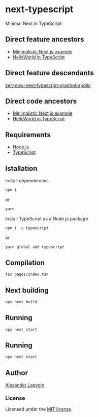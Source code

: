 # next-typescript
Minimal Next in TypeScript

## Direct feature ancestors

- [Minimalistic Next.js example](https://github.com/softspider/next.js)
- [HelloWorld in TypeScript](https://github.com/softspider/typescript)


## Direct feature descendants

[zeit-now-next-typescript-graphql-apollo](https://github.com/softspider/zeit-now-next-typescript-graphql-apollo)

## Direct code ancestors

- [Minimalistic Next.js example](https://github.com/softspider/next.js)
- [HelloWorld in TypeScript](https://github.com/softspider/typescript)


## Requirements

* [Node.js](https://nodejs.org/en/download/package-manager/)
* [TypeScript](https://www.typescriptlang.org/)

## Istallation

Install dependencies

```sh
npm i
```
or
```sh
yarn
```

Install TypeScript as a Node.js package

```sh
npm i -g typescript
```

or

```sh
yarn global add typescript
```

## Compilation

```sh
tsc pages/index.tsx
```

## Next building

```sh
npx next build
```

## Running

```sh
npx next start
```

## Running

```sh
npx next start
```

## Author

[Alexander Lapygin](https://github.com/AlexanderLapygin)

### License

Licensed under the [MIT license](./LICENSE).
